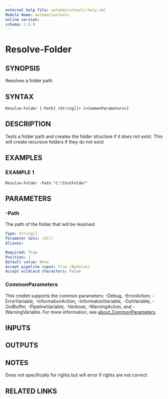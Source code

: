 ```yaml
---
external help file: automationtools-help.xml
Module Name: automationtools
online version:
schema: 2.0.0
---
```


# Resolve-Folder

## SYNOPSIS
Resolves a folder path

## SYNTAX

```
Resolve-Folder [-Path] <String[]> [<CommonParameters>]
```

## DESCRIPTION
Tests a folder path and creates the folder structure if it does not exist.
This will create recursive folders if they do not exist

## EXAMPLES

### EXAMPLE 1
```
Resolve-Folder -Path "C:\TestFolder"
```

## PARAMETERS

### -Path
The path of the folder that will be resolved

```yaml
Type: String[]
Parameter Sets: (All)
Aliases:

Required: True
Position: 1
Default value: None
Accept pipeline input: True (ByValue)
Accept wildcard characters: False
```

### CommonParameters
This cmdlet supports the common parameters: -Debug, -ErrorAction, -ErrorVariable, -InformationAction, -InformationVariable, -OutVariable, -OutBuffer, -PipelineVariable, -Verbose, -WarningAction, and -WarningVariable. For more information, see [about_CommonParameters](http://go.microsoft.com/fwlink/?LinkID=113216).

## INPUTS

## OUTPUTS

## NOTES
Does not specifically for rights but will error if rights are not correct

## RELATED LINKS
